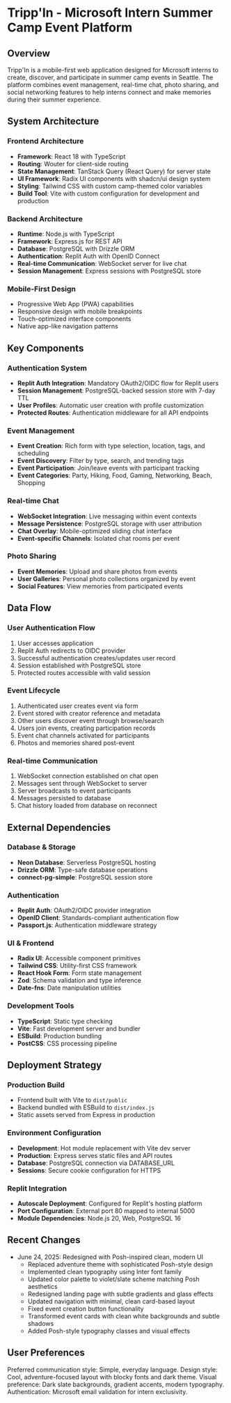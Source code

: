 # Tripp'In - Microsoft Intern Summer Camp Event Platform

## Overview

Tripp'In is a mobile-first web application designed for Microsoft interns to create, discover, and participate in summer camp events in Seattle. The platform combines event management, real-time chat, photo sharing, and social networking features to help interns connect and make memories during their summer experience.

## System Architecture

### Frontend Architecture
- **Framework**: React 18 with TypeScript
- **Routing**: Wouter for client-side routing
- **State Management**: TanStack Query (React Query) for server state
- **UI Framework**: Radix UI components with shadcn/ui design system
- **Styling**: Tailwind CSS with custom camp-themed color variables
- **Build Tool**: Vite with custom configuration for development and production

### Backend Architecture
- **Runtime**: Node.js with TypeScript
- **Framework**: Express.js for REST API
- **Database**: PostgreSQL with Drizzle ORM
- **Authentication**: Replit Auth with OpenID Connect
- **Real-time Communication**: WebSocket server for live chat
- **Session Management**: Express sessions with PostgreSQL store

### Mobile-First Design
- Progressive Web App (PWA) capabilities
- Responsive design with mobile breakpoints
- Touch-optimized interface components
- Native app-like navigation patterns

## Key Components

### Authentication System
- **Replit Auth Integration**: Mandatory OAuth2/OIDC flow for Replit users
- **Session Management**: PostgreSQL-backed session store with 7-day TTL
- **User Profiles**: Automatic user creation with profile customization
- **Protected Routes**: Authentication middleware for all API endpoints

### Event Management
- **Event Creation**: Rich form with type selection, location, tags, and scheduling
- **Event Discovery**: Filter by type, search, and trending tags
- **Event Participation**: Join/leave events with participant tracking
- **Event Categories**: Party, Hiking, Food, Gaming, Networking, Beach, Shopping

### Real-time Chat
- **WebSocket Integration**: Live messaging within event contexts
- **Message Persistence**: PostgreSQL storage with user attribution
- **Chat Overlay**: Mobile-optimized sliding chat interface
- **Event-specific Channels**: Isolated chat rooms per event

### Photo Sharing
- **Event Memories**: Upload and share photos from events
- **User Galleries**: Personal photo collections organized by event
- **Social Features**: View memories from participated events

## Data Flow

### User Authentication Flow
1. User accesses application
2. Replit Auth redirects to OIDC provider
3. Successful authentication creates/updates user record
4. Session established with PostgreSQL store
5. Protected routes accessible with valid session

### Event Lifecycle
1. Authenticated user creates event via form
2. Event stored with creator reference and metadata
3. Other users discover event through browse/search
4. Users join events, creating participation records
5. Event chat channels activated for participants
6. Photos and memories shared post-event

### Real-time Communication
1. WebSocket connection established on chat open
2. Messages sent through WebSocket to server
3. Server broadcasts to event participants
4. Messages persisted to database
5. Chat history loaded from database on reconnect

## External Dependencies

### Database & Storage
- **Neon Database**: Serverless PostgreSQL hosting
- **Drizzle ORM**: Type-safe database operations
- **connect-pg-simple**: PostgreSQL session store

### Authentication
- **Replit Auth**: OAuth2/OIDC provider integration
- **OpenID Client**: Standards-compliant authentication flow
- **Passport.js**: Authentication middleware strategy

### UI & Frontend
- **Radix UI**: Accessible component primitives
- **Tailwind CSS**: Utility-first CSS framework
- **React Hook Form**: Form state management
- **Zod**: Schema validation and type inference
- **Date-fns**: Date manipulation utilities

### Development Tools
- **TypeScript**: Static type checking
- **Vite**: Fast development server and bundler
- **ESBuild**: Production bundling
- **PostCSS**: CSS processing pipeline

## Deployment Strategy

### Production Build
- Frontend built with Vite to `dist/public`
- Backend bundled with ESBuild to `dist/index.js`
- Static assets served from Express in production

### Environment Configuration
- **Development**: Hot module replacement with Vite dev server
- **Production**: Express serves static files and API routes
- **Database**: PostgreSQL connection via DATABASE_URL
- **Sessions**: Secure cookie configuration for HTTPS

### Replit Integration
- **Autoscale Deployment**: Configured for Replit's hosting platform
- **Port Configuration**: External port 80 mapped to internal 5000
- **Module Dependencies**: Node.js 20, Web, PostgreSQL 16

## Recent Changes
- June 24, 2025: Redesigned with Posh-inspired clean, modern UI
  - Replaced adventure theme with sophisticated Posh-style design
  - Implemented clean typography using Inter font family  
  - Updated color palette to violet/slate scheme matching Posh aesthetics
  - Redesigned landing page with subtle gradients and glass effects
  - Updated navigation with minimal, clean card-based layout
  - Fixed event creation button functionality
  - Transformed event cards with clean white backgrounds and subtle shadows
  - Added Posh-style typography classes and visual effects

## User Preferences

Preferred communication style: Simple, everyday language.
Design style: Cool, adventure-focused layout with blocky fonts and dark theme.
Visual preference: Dark slate backgrounds, gradient accents, modern typography.
Authentication: Microsoft email validation for intern exclusivity.